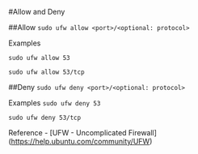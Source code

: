 #Allow and Deny 

##Allow
`sudo ufw allow <port>/<optional: protocol>`

Examples

`sudo ufw allow 53`

`sudo ufw allow 53/tcp`

##Deny
`sudo ufw deny <port>/<optional: protocol>`

Examples
`sudo ufw deny 53`

`sudo ufw deny 53/tcp`

Reference  - [UFW - Uncomplicated Firewall] (https://help.ubuntu.com/community/UFW)



